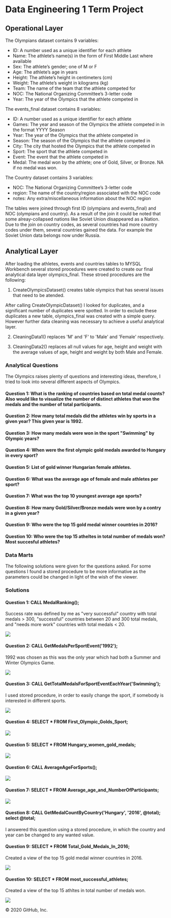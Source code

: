 # Data Engineering 1 Term Project

## Operational Layer

The Olympians dataset contains 9 variables:

* ID: A number used as a unique identifier for each athlete
* Name: The athlete’s name(s) in the form of First Middle Last where available
* Sex: The athlete’s gender; one of M or F
* Age: The athlete’s age in years
* Height: The athlete’s height in centimeters (cm)
* Weight: The athlete’s weight in kilograms (kg)
* Team: The name of the team that the athlete competed for
* NOC: The National Organizing Committee’s 3-letter code
* Year: The year of the Olympics that the athlete competed in

The events_final dataset contains 8 variables:

* ID: A number used as a unique identifier for each athlete
* Games: The year and season of the Olympics the athlete competed in in the format YYYY Season
* Year: The year of the Olympics that the athlete competed in
* Season: The season of the Olympics that the athlete competed in
* City: The city that hosted the Olympics that the athlete competed in
* Sport: The sport that the athlete competed in
* Event: The event that the athlete competed in
* Medal: The medal won by the athlete; one of Gold, Silver, or Bronze. NA if no medal was won.

The Country dataset contains 3 variables:

* NOC: The National Organizing Committee’s 3-letter code
* region: The name of the country/region associated with the NOC code
* notes: Any extra/miscellaneous information about the NOC region

The tables were joined through first ID (olympians and events_final) and NOC (olympians and country). As a result of the join it could be noted that some alreay-collapsed nations like Soviet Union disappeared as a Nation. Due to the join on country codes, as several countries had more country codes under them, several countries gained the data. For example the Soviet Union data belongs now under Russia.

## Analytical Layer
After loading the athletes, events and countries tables to MYSQL Workbench several stored procedures were created to create our final analytical data layer olympics_final. These stroed procedures are the following: 

1. CreateOlympicsDataset() creates table olympics that has several issues that need to be atended.

After calling CreateOlympicDataset() I looked for duplicates, and a significant number of duplicates were spotted. In order to exclude these duplicates a new table, olympics_final was created with a simple query. However further data cleaning was necessary to achieve a useful analytical layer.

2. CleaningData1() replaces 'M' and 'F' to 'Male' and 'Female' respectively. 

3. CleaningData2() replaces all null values for age, height and weight with the average values of age, height and weight by both Male and Female.  

### Analytical Questions

The Olympics raises plenty of questions and interesting ideas, therefore, I tried to look into several different aspects of Olympics.

#### Question 1: What is the ranking of countries based on total medal counts? Also would like to visualize the number of distinct athletes that won the medals and the number of total participants.

#### Question 2: How many total medals did the athletes win by sports in a given year? This given year is 1992.

#### Question 3: How many medals were won in the sport "Swimming" by Olympic years?

#### Question 4: When were the first olympic gold medals awarded to Hungary in every sport?

#### Question 5: List of gold winner Hungarian female athletes.

#### Question 6: What was the average age of female and male athletes per sport?

#### Question 7: What was the top 10 youngest average age sports?

#### Question 8: How many Gold/Silver/Bronze medals were won by a contry in a given year?

#### Question 9: Who were the top 15 gold medal winner countries in 2016?

#### Question 10: Who were the top 15 atheltes in total number of medals won? Most succesful athletes?


### Data Marts
The following solutions were given for the questions asked. For some questions I found a stored procedure to be more informative as the parameters could be changed in light of the wish of the viewer.

### Solutions
#### Question 1: CALL MedalRanking();

Success rate was defined by me as "very successful" country with total medals > 300, "successful" countries between 20 and 300 total medals, and "needs more work" countries with total medals < 20.

![](Images/Question%201.png)

#### Question 2: CALL GetMedalsPerSportEvent('1992');

1992 was chosen as this was the only year which had both a Summer and Winter Olympics Game.

![](Images/Question%202.png)

#### Question 3: CALL GetTotalMedalsForSportEventEachYear('Swimming');

I used stored procedure, in order to easily change the sport, if somebody is interested in different sports.

![](Images/Question%203.png)

#### Question 4: SELECT * FROM First_Olympic_Golds_Sport;

![](Images/Question%204.png)

#### Question 5: SELECT * FROM Hungary_women_gold_medals;

![](Images/Question%205.png)

#### Question 6: CALL AverageAgeForSports();

![](Images/Question_6.png)

#### Question 7: SELECT * FROM Average_age_and_NumberOfParticipants;

![](Images/Question%207.png)

#### Question 8: CALL GetMedalCountByCountry('Hungary', '2016', @total); select @total;

I answered this question using a stored procedure, in which the country and year can be changed to any wanted value.

#### Question 9: SELECT * FROM Total_Gold_Medals_In_2016;

Created a view of the top 15 gold medal winner countries in 2016.

![](Images/Question%209.png)

#### Question 10: SELECT * FROM most_successful_athletes;

Created a view of the top 15 athltes in total number of medals won.

![](Images/Question%2010.png)

© 2020 GitHub, Inc.

